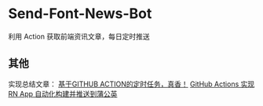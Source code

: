 # Send-Font-News-Bot

利用 Action 获取前端资讯文章，每日定时推送

## 其他

实现总结文章：
[基于GITHUB ACTION的定时任务，真香！](https://blog.csdn.net/qq_40748336/article/details/110749375)
[GitHub Actions 实现 RN App 自动化构建并推送到蒲公英](https://github.com/giscafer/blog/issues/53)
